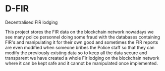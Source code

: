 # D-FIR
Decentralised FIR lodging

This project stores the FIR data on the blockchain network nowadays we see many police personnel doing some fraud with the databases containing FIR's and manipulating it for their own good and sometimes the FIR reports are even modified when someone bribes the Police staff so that they can modify the previously existing data so to keep all the data secure and transparent we have created a whole Fir lodging on the blockchain network where it can be kept safe and it cannot be manipulated once implemented.
